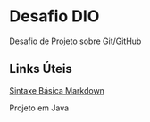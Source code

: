 # Desafio DIO
Desafio de Projeto sobre Git/GitHub

## Links Úteis
[Sintaxe Básica Markdown](https://markdownguide.offshoot.io/basic-syntax/)

Projeto em Java
